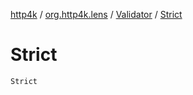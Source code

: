 [http4k](../../index.md) / [org.http4k.lens](../index.md) / [Validator](index.md) / [Strict](./-strict.md)

# Strict

`Strict`
